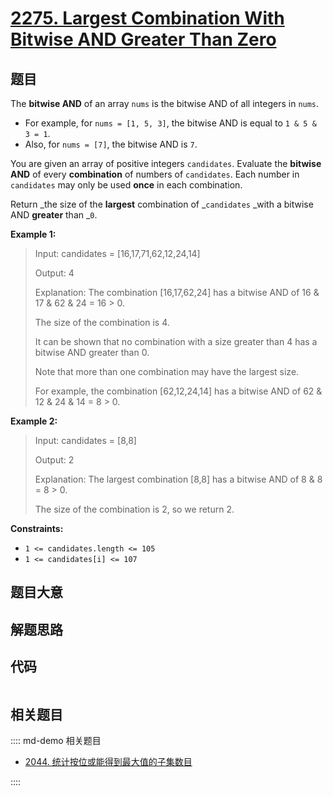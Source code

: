 # [2275. Largest Combination With Bitwise AND Greater Than Zero](https://leetcode.com/problems/largest-combination-with-bitwise-and-greater-than-zero/)

## 题目

The **bitwise AND** of an array `nums` is the bitwise AND of all integers in
`nums`.

  * For example, for `nums = [1, 5, 3]`, the bitwise AND is equal to `1 & 5 & 3 = 1`.
  * Also, for `nums = [7]`, the bitwise AND is `7`.

You are given an array of positive integers `candidates`. Evaluate the
**bitwise AND** of every **combination** of numbers of `candidates`. Each
number in `candidates` may only be used **once** in each combination.

Return _the size of the **largest** combination of _`candidates` _with a
bitwise AND **greater** than _`0`.



**Example 1:**

> Input: candidates = [16,17,71,62,12,24,14]
> 
> Output: 4
> 
> Explanation: The combination [16,17,62,24] has a bitwise AND of 16 & 17 & 62 & 24 = 16 > 0.
> 
> The size of the combination is 4.
> 
> It can be shown that no combination with a size greater than 4 has a bitwise AND greater than 0.
> 
> Note that more than one combination may have the largest size.
> 
> For example, the combination [62,12,24,14] has a bitwise AND of 62 & 12 & 24 & 14 = 8 > 0.

**Example 2:**

> Input: candidates = [8,8]
> 
> Output: 2
> 
> Explanation: The largest combination [8,8] has a bitwise AND of 8 & 8 = 8 > 0.
> 
> The size of the combination is 2, so we return 2.

**Constraints:**

  * `1 <= candidates.length <= 105`
  * `1 <= candidates[i] <= 107`


## 题目大意

## 解题思路

## 代码

```javascript

```

## 相关题目

:::: md-demo 相关题目
- [2044. 统计按位或能得到最大值的子集数目](https://leetcode.com/problems/count-number-of-maximum-bitwise-or-subsets)

::::
